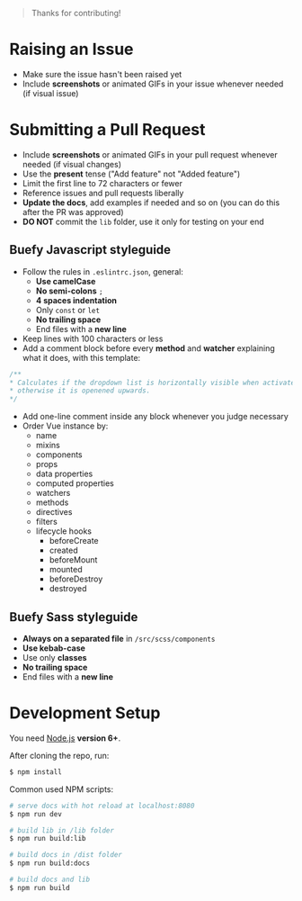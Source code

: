 > Thanks for contributing!

# Raising an Issue

* Make sure the issue hasn't been raised yet
* Include **screenshots** or animated GIFs in your issue whenever needed (if visual issue)

# Submitting a Pull Request

* Include **screenshots** or animated GIFs in your pull request whenever needed (if visual changes)
* Use the **present** tense ("Add feature" not "Added feature")
* Limit the first line to 72 characters or fewer
* Reference issues and pull requests liberally
* **Update the docs**, add examples if needed and so on (you can do this after the PR was approved)
* **DO NOT** commit the ``lib`` folder, use it only for testing on your end

## Buefy Javascript styleguide

* Follow the rules in ``.eslintrc.json``, general:
    * **Use camelCase**
    * **No semi-colons** `;`
    * **4 spaces indentation**
    * Only ``const`` or ``let``
    * **No trailing space**
    * End files with a **new line**
* Keep lines with 100 characters or less
* Add a comment block before every **method** and **watcher** explaining what it does, with this template:
```javascript
/**
* Calculates if the dropdown list is horizontally visible when activated,
* otherwise it is openened upwards.
*/
```
* Add one-line comment inside any block whenever you judge necessary
* Order Vue instance by:
    * name
    * mixins
    * components
    * props
    * data properties
    * computed properties
    * watchers
    * methods
    * directives
    * filters
    * lifecycle hooks
        * beforeCreate
        * created
        * beforeMount
        * mounted
        * beforeDestroy
        * destroyed

## Buefy Sass styleguide

* **Always on a separated file** in ``/src/scss/components``
* **Use kebab-case**
* Use only **classes**
* **No trailing space**
* End files with a **new line**

# Development Setup

You need [Node.js](http://nodejs.org/) **version 6+**.

After cloning the repo, run:

```bash
$ npm install
```

Common used NPM scripts:

```bash
# serve docs with hot reload at localhost:8080
$ npm run dev

# build lib in /lib folder
$ npm run build:lib

# build docs in /dist folder
$ npm run build:docs

# build docs and lib
$ npm run build
```
